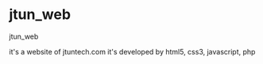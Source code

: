 jtun_web
========

jtun_web

it's a website of jtuntech.com
it's developed by html5, css3, javascript, php
